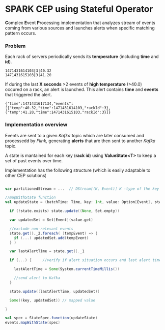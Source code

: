 # SPARK CEP using Stateful Operator

**C**omplex **E**vent **P**rocessing implementation that analyzes stream of events coming from various sources and launches alerts when specific matching pattern occurs.

### Problem
Each rack of servers periodically sends its **temperature** (including **time** and **id**).

```
1471431614103|3|40.32
1471431615103|3|41.20
```
If during the last **X seconds** >2 events of **high temperature** (>40.0) occured on a rack, an alert is launched. This alert contains **time** and **events** that triggered the alert.

```
{"time":1471431617134,"events":[{"temp":40.32,"time":1471431614103,"rackId":3},{"temp":41.20,"time":1471431615103,"rackId":3}]}
```

### Implementation overview
Events are sent to a given *Kafka* topic which are later consumed and processedd by *Flink*, generating **alerts** that are then sent to another *Kafka* topic.

A state is mantained for each key (**rack id**) using **ValueState\<T\>** to keep a set of past events over time.

Implementation has the following structure (which is easily adaptable to other CEP solutions)

```scala

var partitionedStream = ...  // DStream[(K, Event)] K -type of the key over which state will be mantained (rackId in our case)

//mapWithState function
val updateState = (batchTime: Time, key: Int, value: Option[Event], state: State[(Option[Long], Set[Event])]) => {

  if (!state.exists) state.update((None, Set.empty))

  var updatedSet = Set[Event](value.get)

  //exclude non-relevant events
  state.get()._2.foreach( (tempEvent) => {
    if (...) updatedSet.add(tempEvent)
  } )

  var lastAlertTime = state.get()._1

  if (...) {     //verify if alert situation occurs and last alert time >= Y seconds

    lastAlertTime = Some(System.currentTimeMillis())

    //send alert to Kafka
  }

  state.update((lastAlertTime, updatedSet))

  Some((key, updatedSet)) // mapped value

}

val spec = StateSpec.function(updateState)
events.mapWithState(spec)

```






